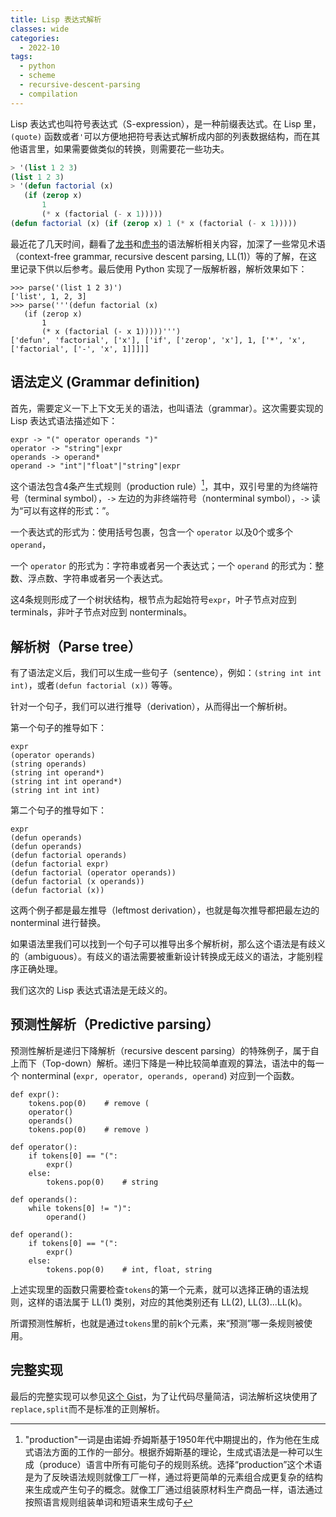 ```yaml
---
title: Lisp 表达式解析
classes: wide
categories:
  - 2022-10
tags:
  - python
  - scheme
  - recursive-descent-parsing
  - compilation
---
```


Lisp 表达式也叫符号表达式（S-expression），是一种前缀表达式。在 Lisp 里，`(quote)` 函数或者`'`可以方便地把符号表达式解析成内部的列表数据结构，而在其他语言里，如果需要做类似的转换，则需要花一些功夫。

```lisp
> '(list 1 2 3)
(list 1 2 3)
> '(defun factorial (x)
   (if (zerop x)
       1
       (* x (factorial (- x 1)))))
(defun factorial (x) (if (zerop x) 1 (* x (factorial (- x 1)))))
```

最近花了几天时间，翻看了[龙书](https://www.amazon.com/Compilers-Principles-Techniques-Tools-2nd/dp/0321486811)和[虎书](https://www.amazon.com/Modern-Compiler-Implement-Andrew-Appel/dp/0521607655)的语法解析相关内容，加深了一些常见术语（context-free grammar, recursive descent parsing, LL(1)）等的了解，在这里记录下供以后参考。最后使用 Python 实现了一版解析器，解析效果如下：

```
>>> parse('(list 1 2 3)')
['list', 1, 2, 3]
>>> parse('''(defun factorial (x)
   (if (zerop x)
       1
       (* x (factorial (- x 1)))))''')
['defun', 'factorial', ['x'], ['if', ['zerop', 'x'], 1, ['*', 'x', ['factorial', ['-', 'x', 1]]]]]
```

## 语法定义 (Grammar definition)

首先，需要定义一下上下文无关的语法，也叫语法（grammar）。这次需要实现的 Lisp 表达式语法描述如下：

```
expr -> "(" operator operands ")"
operator -> "string"|expr
operands -> operand*
operand -> "int"|"float"|"string"|expr
```

这个语法包含4条产生式规则（production rule）[^1]，其中，双引号里的为终端符号（terminal symbol），`->` 左边的为非终端符号（nonterminal symbol），`->` 读为“可以有这样的形式：”。

一个表达式的形式为：使用括号包裹，包含一个 `operator` 以及0个或多个 `operand`，

一个 `operator` 的形式为：字符串或者另一个表达式；一个 `operand` 的形式为：整数、浮点数、字符串或者另一个表达式。

这4条规则形成了一个树状结构，根节点为起始符号`expr`，叶子节点对应到 terminals，非叶子节点对应到 nonterminals。


## 解析树（Parse tree）

有了语法定义后，我们可以生成一些句子（sentence），例如：`(string int int int)`，或者`(defun factorial (x))` 等等。

针对一个句子，我们可以进行推导（derivation），从而得出一个解析树。

第一个句子的推导如下：

```
expr
(operator operands)
(string operands)
(string int operand*)
(string int int operand*)
(string int int int)
```

第二个句子的推导如下：

```
expr
(defun operands)
(defun operands)
(defun factorial operands)
(defun factorial expr)
(defun factorial (operator operands))
(defun factorial (x operands))
(defun factorial (x))
```

这两个例子都是最左推导（leftmost derivation），也就是每次推导都把最左边的 nonterminal 进行替换。

如果语法里我们可以找到一个句子可以推导出多个解析树，那么这个语法是有歧义的（ambiguous）。有歧义的语法需要被重新设计转换成无歧义的语法，才能别程序正确处理。

我们这次的 Lisp 表达式语法是无歧义的。

## 预测性解析（Predictive parsing）

预测性解析是递归下降解析（recursive descent parsing）的特殊例子，属于自上而下（Top-down）解析。递归下降是一种比较简单直观的算法，语法中的每一个 nonterminal (`expr, operator, operands, operand`) 对应到一个函数。

```
def expr():
    tokens.pop(0)    # remove (
    operator()
    operands()
    tokens.pop(0)    # remove )

def operator():
    if tokens[0] == "(":
        expr()
    else:
        tokens.pop(0)    # string

def operands():
    while tokens[0] != ")":
        operand()

def operand():
    if tokens[0] == "(":
        expr()
    else:
        tokens.pop(0)    # int, float, string
```

上述实现里的函数只需要检查`tokens`的第一个元素，就可以选择正确的语法规则，这样的语法属于 LL(1) 类别，对应的其他类别还有 LL(2), LL(3)...LL(k)。

所谓预测性解析，也就是通过`tokens`里的前k个元素，来“预测”哪一条规则被使用。

## 完整实现

最后的完整实现可以参见[这个 Gist](https://gist.github.com/xiez/4551065f3168f9d1276ab9e0771313d6)，为了让代码尽量简洁，词法解析这块使用了`replace,split`而不是标准的正则解析。

[^1]: "production"一词是由诺姆·乔姆斯基于1950年代中期提出的，作为他在生成式语法方面的工作的一部分。根据乔姆斯基的理论，生成式语法是一种可以生成（produce）语言中所有可能句子的规则系统。选择“production”这个术语是为了反映语法规则就像工厂一样，通过将更简单的元素组合成更复杂的结构来生成或产生句子的概念。就像工厂通过组装原材料生产商品一样，语法通过按照语言规则组装单词和短语来生成句子
